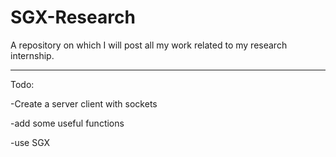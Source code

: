 # SGX-Research
A repository on which I will post all my work related to my research internship.


*****************

Todo:

-Create a server client with sockets

-add some useful functions

-use SGX

